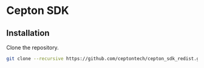 Cepton SDK
==========

## Installation

Clone the repository.

```sh
git clone --recursive https://github.com/ceptontech/cepton_sdk_redist.git
```